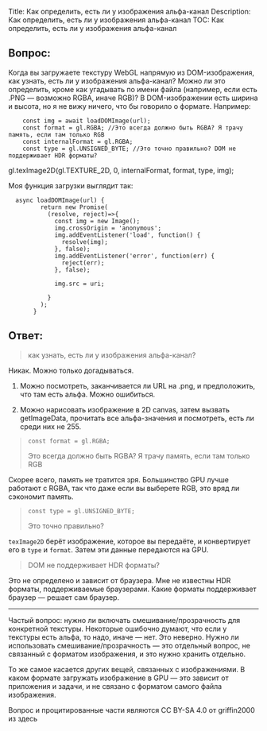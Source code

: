 Title: Как определить, есть ли у изображения альфа-канал
Description: Как определить, есть ли у изображения альфа-канал
TOC: Как определить, есть ли у изображения альфа-канал

## Вопрос:

Когда вы загружаете текстуру WebGL напрямую из DOM-изображения, как узнать, есть ли у изображения альфа-канал? Можно ли это определить, кроме как угадывать по имени файла (например, если есть .PNG — возможно RGBA, иначе RGB)? В DOM-изображении есть ширина и высота, но я не вижу ничего, что бы говорило о формате. Например:

        const img = await loadDOMImage(url);
        const format = gl.RGBA; //Это всегда должно быть RGBA? Я трачу память, если там только RGB
        const internalFormat = gl.RGBA;
        const type = gl.UNSIGNED_BYTE; //Это точно правильно? DOM не поддерживает HDR форматы?
  gl.texImage2D(gl.TEXTURE_2D, 0, internalFormat, format, type, img); 

Моя функция загрузки выглядит так:

      async loadDOMImage(url) {
             return new Promise(
               (resolve, reject)=>{
                 const img = new Image(); 
                 img.crossOrigin = 'anonymous';
                 img.addEventListener('load', function() {
                   resolve(img);
                 }, false);
                 img.addEventListener('error', function(err) {
                   reject(err);
                 }, false);
                      
                 img.src = uri;
        
               }
             );
           }





## Ответ:

> как узнать, есть ли у изображения альфа-канал?

Никак. Можно только догадываться.

1. Можно посмотреть, заканчивается ли URL на .png, и предположить, что там есть альфа. Можно ошибиться.

2. Можно нарисовать изображение в 2D canvas, затем вызвать getImageData, прочитать все альфа-значения и посмотреть, есть ли среди них не 255.

>  ```
>  const format = gl.RGBA; 
>  ```
> Это всегда должно быть RGBA? Я трачу память, если там только RGB

Скорее всего, память не тратится зря. Большинство GPU лучше работают с RGBA, так что даже если вы выберете RGB, это вряд ли сэкономит память.

> ```
> const type = gl.UNSIGNED_BYTE; 
> ```
> Это точно правильно?

`texImage2D` берёт изображение, которое вы передаёте, и конвертирует его в `type` и `format`. Затем эти данные передаются на GPU.

>  DOM не поддерживает HDR форматы?

Это не определено и зависит от браузера. Мне не известны HDR форматы, поддерживаемые браузерами. Какие форматы поддерживает браузер — решает сам браузер.

---

Частый вопрос: нужно ли включать смешивание/прозрачность для конкретной текстуры. Некоторые ошибочно думают, что если у текстуры есть альфа, то надо, иначе — нет. Это неверно. Нужно ли использовать смешивание/прозрачность — это отдельный вопрос, не связанный с форматом изображения, и это нужно хранить отдельно.

То же самое касается других вещей, связанных с изображениями. В каком формате загружать изображение в GPU — это зависит от приложения и задачи, и не связано с форматом самого файла изображения.


<div class="so">
  <div>Вопрос и процитированные части являются 
    CC BY-SA 4.0 от
    <a data-href="https://stackoverflow.com/users/1106528">griffin2000</a>
    из
    <a data-href="https://stackoverflow.com/questions/58702384">здесь</a>
  </div>
</div> 